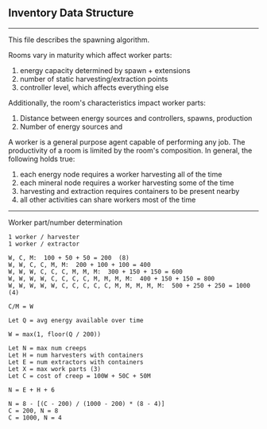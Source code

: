 ## Inventory Data Structure
---
This file describes the spawning algorithm.


Rooms vary in maturity which affect worker parts:

1. energy capacity determined by spawn + extensions
2. number of static harvesting/extraction points
3. controller level, which affects everything else

Additionally, the room's characteristics impact worker parts:
1. Distance between energy sources and controllers, spawns, production
2. Number of energy sources and 


A worker is a general purpose agent capable of performing any job.  The productivity of a room is limited by the room's composition.  In general, the following holds true:

1. each energy node requires a worker harvesting all of the time
2. each mineral node requires a worker harvesting some of the time
3. harvesting and extraction requires containers to be present nearby
4. all other activities can share workers most of the time

---
Worker part/number determination
```
1 worker / harvester
1 worker / extractor

W, C, M:  100 + 50 + 50 = 200  (8)
W, W, C, C, M, M:  200 + 100 + 100 = 400
W, W, W, C, C, C, M, M, M:  300 + 150 + 150 = 600
W, W, W, W, C, C, C, C, M, M, M, M:  400 + 150 + 150 = 800
W, W, W, W, W, C, C, C, C, C, M, M, M, M, M:  500 + 250 + 250 = 1000   (4)

C/M = W

Let Q = avg energy available over time

W = max(1, floor(Q / 200))

Let N = max num creeps
Let H = num harvesters with containers
Let E = num extractors with containers
Let X = max work parts (3)
Let C = cost of creep = 100W + 50C + 50M

N = E + H + 6

N = 8 - [(C - 200) / (1000 - 200) * (8 - 4)]
C = 200, N = 8
C = 1000, N = 4
